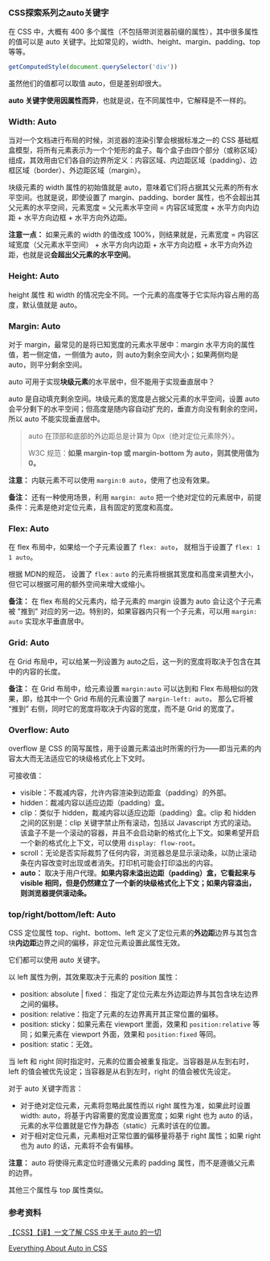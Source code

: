 ### CSS探索系列之auto关键字

在 CSS 中，大概有 400 多个属性（不包括带浏览器前缀的属性），其中很多属性的值可以是 auto 关键字。比如常见的，width、height、margin、padding、top 等等。

```javascript
getComputedStyle(document.querySelector('div'))
```

虽然他们的值都可以取值 auto，但是差别却很大。

**auto 关键字使用因属性而异**，也就是说，在不同属性中，它解释是不一样的。

### Width: Auto

当对一个文档进行布局的时候，浏览器的渲染引擎会根据标准之一的 CSS 基础框盒模型，将所有元素表示为一个个矩形的盒子。每个盒子由四个部分（或称区域）组成，其效用由它们各自的边界所定义：内容区域、内边距区域（padding）、边框区域（border）、外边距区域（margin）。

块级元素的 width 属性的初始值就是 auto，意味着它们将占据其父元素的所有水平空间。也就是说，即使设置了 margin、padding、border 属性，也不会超出其父元素的水平空间，元素宽度 = 父元素水平空间 = 内容区域宽度 + 水平方向内边距 + 水平方向边框 + 水平方向外边距。

**注意一点：** 如果元素的 width 的值改成 100%，则结果就是，元素宽度 = 内容区域宽度（父元素水平空间） + 水平方向内边距 + 水平方向边框 + 水平方向外边距，也就是说**会超出父元素的水平空间**。

### Height: Auto

height 属性 和 width 的情况完全不同。一个元素的高度等于它实际内容占用的高度，默认值就是 auto。

### Margin: Auto

对于 margin，最常见的是将已知宽度的元素水平居中：margin 水平方向的属性值，若一侧定值，一侧值为 auto，则 auto为剩余空间大小；如果两侧均是 auto，则平分剩余空间。

auto 可用于实现**块级元素**的水平居中，但不能用于实现垂直居中？

auto 是自动填充剩余空间。块级元素的宽度是占据父元素的水平空间，设置 auto 会平分剩下的水平空间；但高度是随内容自动扩充的，垂直方向没有剩余的空间，所以 auto 不能实现垂直居中。

> auto 在顶部和底部的外边距总是计算为 0px（绝对定位元素除外）。
>
> W3C 规范：**如果 margin-top 或 margin-bottom 为 auto，则其使用值为 0。**

**注意：** 内联元素不可以使用 `margin:0 auto`，使用了也没有效果。

**备注：** 还有一种使用场景，利用 `margin: auto` 把一个绝对定位的元素居中，前提条件：元素是绝对定位元素，且有固定的宽度和高度。

### Flex: Auto

在 flex 布局中，如果给一个子元素设置了 `flex: auto`， 就相当于设置了 `flex: 1 1 auto`。

根据 MDN的规范， 设置了 `flex：auto` 的元素将根据其宽度和高度来调整大小，但它可以根据可用的额外空间来增大或缩小。

**备注：** 在 flex 布局的父元素内，给子元素的 margin 设置为 auto 会让这个子元素被 "推到" 对应的另一边。特别的，如果容器内只有一个子元素，可以用 `margin: auto` 实现水平垂直居中。

### Grid: Auto

在 Grid 布局中，可以给某一列设置为 auto之后，这一列的宽度将取决于包含在其中的内容的长度。

**备注：** 在 Grid 布局中，给元素设置 `margin:auto` 可以达到和 Flex 布局相似的效果，即，给其中一个 Grid 布局的元素设置了 `margin-left: auto`， 那么它将被 “推到” 右侧，同时它的宽度将取决于内容的宽度，而不是 Grid 的宽度了。

### Overflow: Auto

overflow 是 CSS 的简写属性，用于设置元素溢出时所需的行为——即当元素的内容太大而无法适应它的块级格式化上下文时。

可接收值：

* visible：不裁减内容，允许内容渲染到边距盒（padding）的外部。
* hidden：裁减内容以适应边距（padding）盒。
* clip：类似于 hidden，裁减内容以适应边距（padding）盒。clip 和 hidden 之间的区别是：clip 关键字禁止所有滚动，包括以 Javascript 方式的滚动。该盒子不是一个滚动的容器，并且不会启动新的格式化上下文。如果希望开启一个新的格式化上下文，可以使用 `display: flow-root`。
* scroll：无论是否实际裁剪了任何内容，浏览器总是显示滚动条，以防止滚动条在内容改变时出现或者消失。打印机可能会打印溢出的内容。
* **auto：** 取决于用户代理。**如果内容未溢出边距（padding）盒，它看起来与 visible 相同，但是仍然建立了一个新的块级格式化上下文；如果内容溢出，则浏览器提供滚动条。**

### top/right/bottom/left: Auto

CSS 定位属性 top、right、bottom、left 定义了定位元素的**外边距**边界与其包含块**内边距**边界之间的偏移，非定位元素设置此属性无效。

它们都可以使用 auto 关键字。

以 left 属性为例，其效果取决于元素的 position 属性：

* position: absolute | fixed： 指定了定位元素左外边距边界与其包含块左边界之间的偏移。
* position: relative：指定了元素的左边界离开其正常位置的偏移。
* position: sticky：如果元素在 viewport 里面，效果和 `position:relative` 等同；如果元素在 viewport 外面，效果和 `position:fixed` 等同。
* position: static：无效。

当 left 和 right 同时指定时，元素的位置会被重复指定。当容器是从左到右时，left 的值会被优先设定；当容器是从右到左时，right 的值会被优先设定。

对于 auto 关键字而言：

* 对于绝对定位元素，元素将忽略此属性而以 right 属性为准，如果此时设置 width: auto，将基于内容需要的宽度设置宽度；如果 right 也为 auto 的话，元素的水平位置就是它作为静态（static）元素时该在的位置。
* 对于相对定位元素，元素相对正常位置的偏移量将基于 right 属性；如果 right 也为 auto 的话，元素将不会有偏移。

**注意：** auto 将使得元素定位时遵循父元素的 padding 属性，而不是遵循父元素的边界。

其他三个属性与 top 属性类似。

### 参考资料

[【CSS】【译】一文了解 CSS 中关于 auto 的一切](https://juejin.cn/post/6844904102871171085)

[Everything About Auto in CSS](https://ishadeed.com/article/auto-css/)

